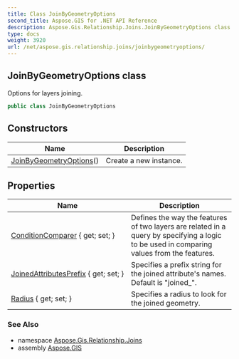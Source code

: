 ```yaml
---
title: Class JoinByGeometryOptions
second_title: Aspose.GIS for .NET API Reference
description: Aspose.Gis.Relationship.Joins.JoinByGeometryOptions class. Options for layers joining
type: docs
weight: 3920
url: /net/aspose.gis.relationship.joins/joinbygeometryoptions/
---
```

## JoinByGeometryOptions class

Options for layers joining.

```csharp
public class JoinByGeometryOptions
```

## Constructors

| Name | Description |
| --- | --- |
| [JoinByGeometryOptions](joinbygeometryoptions/)() | Create a new instance. |

## Properties

| Name | Description |
| --- | --- |
| [ConditionComparer](../../aspose.gis.relationship.joins/joinbygeometryoptions/conditioncomparer/) { get; set; } | Defines the way the features of two layers are related in a query by specifying a logic to be used in comparing values from the features. |
| [JoinedAttributesPrefix](../../aspose.gis.relationship.joins/joinbygeometryoptions/joinedattributesprefix/) { get; set; } | Specifies a prefix string for the joined attribute's names. Default is "joined_". |
| [Radius](../../aspose.gis.relationship.joins/joinbygeometryoptions/radius/) { get; set; } | Specifies a radius to look for the joined geometry. |

### See Also

* namespace [Aspose.Gis.Relationship.Joins](../../aspose.gis.relationship.joins/)
* assembly [Aspose.GIS](../../)


